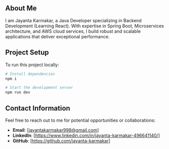 ## About Me

I am Jayanta Karmakar, a Java Developer specializing in Backend Development (Learning React). With expertise in Spring Boot, Microservices architecture, and AWS cloud services, I build robust and scalable applications that deliver exceptional performance.

## Project Setup

To run this project locally:

```sh
# Install dependencies
npm i

# Start the development server
npm run dev
```

## Contact Information

Feel free to reach out to me for potential opportunities or collaborations:

- **Email**: [jayantakarmakar998@gmail.com]
- **LinkedIn**: [https://www.linkedin.com/in/jayanta-karmakar-496641140/]
- **GitHub**: [https://github.com/jayanta-karmakar]
